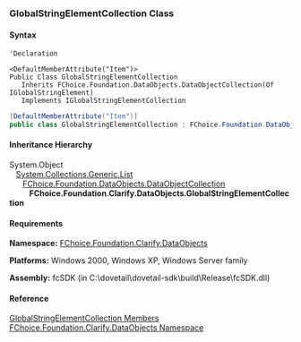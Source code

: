 ﻿### GlobalStringElementCollection Class

#### Syntax

```vbnet
'Declaration

<DefaultMemberAttribute("Item")>
Public Class GlobalStringElementCollection 
   Inherits FChoice.Foundation.DataObjects.DataObjectCollection(Of IGlobalStringElement)
   Implements IGlobalStringElementCollection 
```

```csharp
[DefaultMemberAttribute("Item")]
public class GlobalStringElementCollection : FChoice.Foundation.DataObjects.DataObjectCollection<IGlobalStringElement>, IGlobalStringElementCollection
```

#### Inheritance Hierarchy

System.Object  
   [System.Collections.Generic.List<T>](#)  
      [FChoice.Foundation.DataObjects.DataObjectCollection<T>](fcSDK~FChoice.Foundation.DataObjects.DataObjectCollection`1.md)  
         **FChoice.Foundation.Clarify.DataObjects.GlobalStringElementCollection**  

#### Requirements

**Namespace:** [FChoice.Foundation.Clarify.DataObjects](fcSDK~FChoice.Foundation.Clarify.DataObjects_namespace.md)

**Platforms:** Windows 2000, Windows XP, Windows Server family

**Assembly:** fcSDK (in C:\\dovetail\\dovetail-sdk\\build\\Release\\fcSDK.dll)

#### Reference

[GlobalStringElementCollection Members](fcSDK~FChoice.Foundation.Clarify.DataObjects.GlobalStringElementCollection_members.md)  
[FChoice.Foundation.Clarify.DataObjects Namespace](fcSDK~FChoice.Foundation.Clarify.DataObjects_namespace.md)